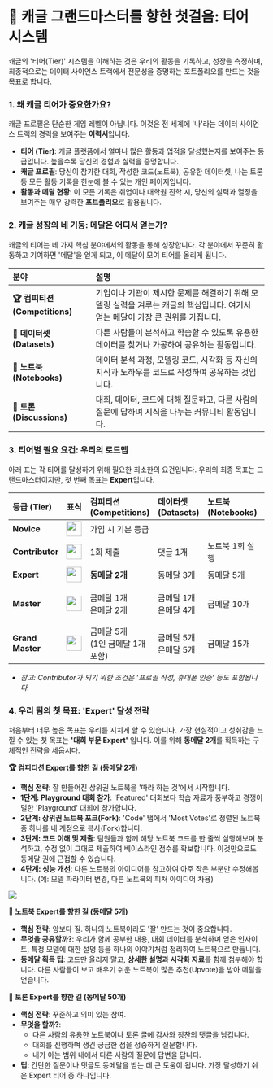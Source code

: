 # 🚀 캐글 그랜드마스터를 향한 첫걸음: 티어 시스템

캐글의 '티어(Tier)' 시스템을 이해하는 것은 우리의 활동을 기록하고, 성장을 측정하며, 최종적으로는 데이터 사이언스 트랙에서 전문성을 증명하는 포트폴리오를 만드는 것을 목표로 합니다.

### 1. 왜 캐글 티어가 중요한가요?

캐글 프로필은 단순한 게임 레벨이 아닙니다. 이것은 전 세계에 '나'라는 데이터 사이언스 트랙의 경력을 보여주는 **이력서**입니다.

*   **티어 (Tier)**: 캐글 플랫폼에서 얼마나 많은 활동과 업적을 달성했는지를 보여주는 등급입니다. 높을수록 당신의 경험과 실력을 증명합니다.
*   **캐글 프로필**: 당신이 참가한 대회, 작성한 코드(노트북), 공유한 데이터셋, 나눈 토론 등 모든 활동 기록을 한눈에 볼 수 있는 개인 페이지입니다.
*   **활동과 메달 현황**: 이 모든 기록은 취업이나 대학원 진학 시, 당신의 실력과 열정을 보여주는 매우 강력한 **포트폴리오**로 활용됩니다.

### 2. 캐글 성장의 네 기둥: 메달은 어디서 얻는가?

캐글의 티어는 네 가지 핵심 분야에서의 활동을 통해 성장합니다. 각 분야에서 꾸준히 활동하고 기여하면 '메달'을 얻게 되고, 이 메달이 모여 티어를 올리게 됩니다.

| 분야 | 설명 |
| :--- | :--- |
| **🏆 컴피티션 (Competitions)** | 기업이나 기관이 제시한 문제를 해결하기 위해 모델링 실력을 겨루는 캐글의 핵심입니다. 여기서 얻는 메달이 가장 큰 권위를 가집니다. |
| **📂 데이터셋 (Datasets)** | 다른 사람들이 분석하고 학습할 수 있도록 유용한 데이터를 찾거나 가공하여 공유하는 활동입니다. |
| **📒 노트북 (Notebooks)** | 데이터 분석 과정, 모델링 코드, 시각화 등 자신의 지식과 노하우를 코드로 작성하여 공유하는 것입니다. |
| **💬 토론 (Discussions)** | 대회, 데이터, 코드에 대해 질문하고, 다른 사람의 질문에 답하며 지식을 나누는 커뮤니티 활동입니다. |

### 3. 티어별 필요 요건: 우리의 로드맵

아래 표는 각 티어를 달성하기 위해 필요한 최소한의 요건입니다. 우리의 최종 목표는 그랜드마스터이지만, 첫 번째 목표는 **Expert**입니다.

| 등급 (Tier) | 표식 | 컴피티션 (Competitions) | 데이터셋 (Datasets) | 노트북 (Notebooks) | 토론 (Discussions) |
| :--- | :--- | :--- | :--- | :--- | :--- |
| **Novice** | <img src="https://www.kaggle.com/static/images/tiers/novice@96.png" width="30"> | 가입 시 기본 등급 | | | |
| **Contributor** | <img src="https://www.kaggle.com/static/images/tiers/contributor@96.png" width="30"> | 1회 제출 | 댓글 1개 | 노트북 1회 실행 | 업보트 1회 |
| **Expert** | <img src="https://www.kaggle.com/static/images/tiers/expert@96.png" width="30"> | **동메달 2개** | 동메달 3개 | 동메달 5개 | 동메달 50개 |
| **Master** | <img src="https://www.kaggle.com/static/images/tiers/master@96.png" width="30"> | 금메달 1개<br>은메달 2개 | 금메달 1개<br>은메달 4개 | 금메달 10개 | 은메달 50개<br>전체 메달 200개 |
| **Grand Master**| <img src="https://www.kaggle.com/static/images/tiers/grandmaster@96.png" width="30">| 금메달 5개<br>(1인 금메달 1개 포함) | 금메달 5개<br>은메달 5개 | 금메달 15개 | 금메달 50개<br>전체 메달 500개 |

*   *참고: Contributor가 되기 위한 조건은 '프로필 작성, 휴대폰 인증' 등도 포함됩니다.*

### 4. 우리 팀의 첫 목표: 'Expert' 달성 전략

처음부터 너무 높은 목표는 우리를 지치게 할 수 있습니다. 가장 현실적이고 성취감을 느낄 수 있는 첫 목표는 **'대회 부문 Expert'** 입니다. 이를 위해 **동메달 2개**를 획득하는 구체적인 전략을 세웁시다.

**🏆 컴피티션 Expert를 향한 길 (동메달 2개)**

*   **핵심 전략**: 잘 만들어진 상위권 노트북을 '따라 하는 것'에서 시작합니다.
*   **1단계: Playground 대회 참가**: 'Featured' 대회보다 학습 자료가 풍부하고 경쟁이 덜한 'Playground' 대회에 참가합니다.
*   **2단계: 상위권 노트북 포크(Fork)**: 'Code' 탭에서 'Most Votes'로 정렬된 노트북 중 하나를 내 계정으로 복사(Fork)합니다.
*   **3단계: 코드 이해 및 제출**: 팀원들과 함께 해당 노트북 코드를 한 줄씩 실행해보며 분석하고, 수정 없이 그대로 제출하여 베이스라인 점수를 확보합니다. 이것만으로도 동메달 권에 근접할 수 있습니다.
*   **4단계: 성능 개선**: 다른 노트북의 아이디어를 참고하여 아주 작은 부분만 수정해봅니다. (예: 모델 파라미터 변경, 다른 노트북의 피처 아이디어 차용)

<img src="https://resources-public-blog.modulabs.co.kr/blog/prd/content/244214/kaggle_competition_medal.png">


**📒 노트북 Expert를 향한 길 (동메달 5개)**

*   **핵심 전략**: 양보다 질. 하나의 노트북이라도 '잘' 만드는 것이 중요합니다.
*   **무엇을 공유할까?**: 우리가 함께 공부한 내용, 대회 데이터를 분석하며 얻은 인사이트, 특정 모델에 대한 설명 등을 하나의 이야기처럼 정리하여 노트북으로 만듭니다.
*   **동메달 획득 팁**: 코드만 올리지 말고, **상세한 설명과 시각화 자료**를 함께 첨부해야 합니다. 다른 사람들이 보고 배우기 쉬운 노트북이 많은 추천(Upvote)을 받아 메달을 얻습니다.

**💬 토론 Expert를 향한 길 (동메달 50개)**

*   **핵심 전략**: 꾸준하고 의미 있는 참여.
*   **무엇을 할까?**:
    *   다른 사람의 유용한 노트북이나 토론 글에 감사와 칭찬의 댓글을 남깁니다.
    *   대회를 진행하며 생긴 궁금한 점을 정중하게 질문합니다.
    *   내가 아는 범위 내에서 다른 사람의 질문에 답변을 답니다.
*   **팁**: 간단한 질문이나 댓글도 동메달을 받는 데 큰 도움이 됩니다. 가장 달성하기 쉬운 Expert 티어 중 하나입니다.

